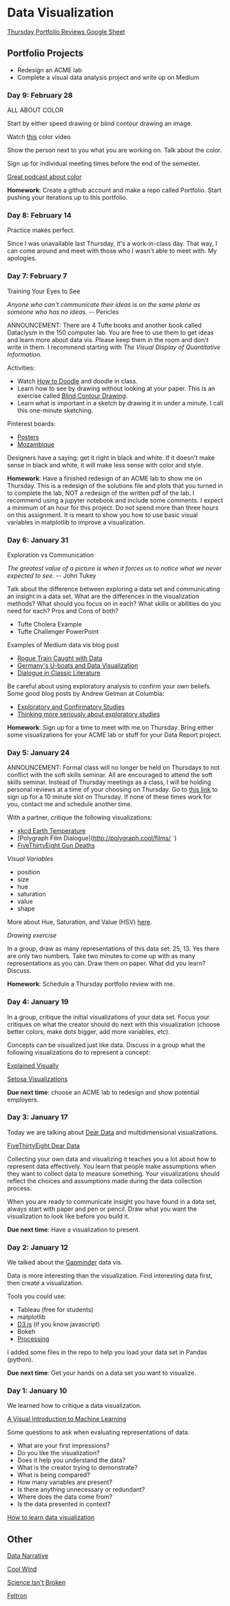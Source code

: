# Data Visualization

[Thursday Portfolio Reviews Google Sheet](https://docs.google.com/spreadsheets/d/1DSqLDCsrzKlF4G4GbHl_ICxONLsGzOTRkiB9G3NK9iI/edit?usp=sharing)

## Portfolio Projects

+ Redesign an ACME lab
+ Complete a visual data analysis project and write up on Medium

### Day 9: February 28

ALL ABOUT COLOR

Start by either speed drawing or blind contour drawing an image.

Watch [this](https://bids.github.io/colormap/) color video

Show the person next to you what you are working on. Talk about the color.

Sign up for individual meeting times before the end of the semester.

[Great podcast about color](http://datastori.es/episode-7-color-feat-gregor-aisch/)

**Homework**: Create a github account and make a repo called Portfolio. Start pushing your iterations up to this portfolio.

### Day 8: February 14

Practice makes perfect.

Since I was unavailable last Thursday, it's a work-in-class day. That way, I can come around and meet with those who I wasn't able to meet with. My apologies.

### Day 7: February 7

Training Your Eyes to See

*Anyone who can't communicate their ideas is on the same plane as someone who has no ideas.* -- Pericles

ANNOUNCEMENT: There are 4 Tufte books and another book called Dataclysm in the 150 computer lab.
You are free to use them to get ideas and learn more about data vis. Please keep them in the room
and don't write in them. I recommend starting with *The Visual Display of Quantitative Information*.

Activities:

+ Watch [How to Doodle](https://www.youtube.com/watch?v=6gSmQNmC-5c) and doodle in class.
+ Learn how to see by drawing without looking at your paper. This is an exercise called [Blind Contour Drawing](https://en.wikipedia.org/wiki/Blind_contour_drawing).
+ Learn what is important in a sketch by drawing it in under a minute. I call this one-minute sketching.

Pinterest boards:

+ [Posters](https://www.pinterest.com/dgmxm7/posters/)
+ [Mozambique](https://www.pinterest.com/dgmxm7/moz/)

Designers have a saying: get it right in black and white. If it doesn't make sense in black and white, it will make less sense with color and style.

**Homework**: Have a finished redesign of an ACME lab to show me on Thursday. This is a redesign of the solutions file and plots that you turned in to complete the lab, NOT a redesign of the written pdf of the lab. I recommend using a jupyter notebook and include some comments. I expect a minimum of an hour for this project. Do not spend more than three hours on this assignment. It is meant to show you how to use basic visual variables in matplotlib to improve a visualization.

### Day 6: January 31

Exploration vs Communication

*The greatest value of a picture is when it forces us to notice what we never expected to see.* -- John Tukey

Talk about the difference between exploring a data set and communicating an insight in a data set.
What are the differences in the visualization methods? What should you focus on in each? What skills
or abilities do you need for each? Pros and Cons of both?

+ Tufte Cholera Example
+ Tufte Challenger PowerPoint

Examples of Medium data vis blog post

+ [Rogue Train Caught with Data](https://blog.data.gov.sg/how-we-caught-the-circle-line-rogue-train-with-data-79405c86ab6a#.4zgj3hs33)
+ [Germany's U-boats and Data Visualization](https://medium.com/@kadenhendron/germany-s-u-boats-data-visualization-6e018c6c174#.9u14mvypt)
+ [Dialogue in Classic Literature](https://medium.com/@thesarahkay/how-often-do-classic-characters-chat-67525d0e5008#.oyi1te6vz)

Be careful about using exploratory analysis to confirm your own beliefs. Some good blog posts by Andrew Gelman at Columbia:

+ [Exploratory and Confirmatory Studies](http://andrewgelman.com/2010/02/16/exploratory_and/)
+ [Thinking more seriously about exploratory studies](http://andrewgelman.com/2016/11/17/thinking-more-seriously-about-the-design-of-exploratory-studies/)

**Homework**: Sign up for a time to meet with me on Thursday. Bring either some visualizations for your ACME lab or stuff for your Data Report project.

### Day 5: January 24

ANNOUNCEMENT: Formal class will no longer be held on Thursdays to not conflict with the soft skills seminar. All are encouraged to 
attend the soft skills seminar. Instead of Thursday meetings as a class, I will be holding personal reviews at a time of your choosing 
on Thursday. Go to [this link](https://docs.google.com/spreadsheets/d/1DSqLDCsrzKlF4G4GbHl_ICxONLsGzOTRkiB9G3NK9iI/edit?usp=sharing) 
to sign up for a 10 minute slot on Thursday. If none of these times work for you, contact me and schedule another time.

With a partner, critique the following visualizations:

+ [xkcd Earth Temperature](https://xkcd.com/1732/)
+ [Polygraph Film Dialogue](http://polygraph.cool/films/    `)
+ [FiveThirtyEight Gun Deaths](https://fivethirtyeight.com/features/gun-deaths/)

*Visual Variables*

+ position
+ size
+ hue
+ saturation
+ value
+ shape

More about Hue, Saturation, and Value (HSV) [here](http://learn.leighcotnoir.com/artspeak/elements-color/hue-value-saturation/).

*Drawing exercise*

In a group, draw as many representations of this data set: 25, 13. Yes there are only two numbers. Take two minutes to
come up with as many representations as you can. Draw them on paper. What did you learn? Discuss.

**Homework**: Schedule a Thursday portfolio review with me.

### Day 4: January 19

In a group, critique the initial visualizations of your data set. Focus your critiques on what the creator should
do next with this visualization (choose better colors, make dots bigger, add more variables, etc).

Concepts can be visualized just like data. Discuss in a group what the following visualizations do to represent a concept:

[Explained Visually](http://setosa.io/ev/)

[Setosa Visualizations](http://setosa.io/#/)

**Due next time**: choose an ACME lab to redesign and show potential employers.

### Day 3: January 17

Today we are talking about [Dear Data](http://www.dear-data.com/theproject) and multidimensional visualizations.

[FiveThirtyEight Dear Data](https://fivethirtyeight.com/features/we-asked-you-to-visualize-your-podcast-listening-and-wow-did-you-deliver/)

Collecting your own data and visualizing it teaches you a lot about how to represent data effectively.
You learn that people make assumptions when they want to collect data to measure something.
Your visualizations should reflect the choices and assumptions made during the data collection process.

When you are ready to communicate insight you have found in a data set, always start with paper and pen or pencil.
Draw what you want the visualization to look like before you build it.

**Due next time**: Have a visualization to present.

### Day 2: January 12

We talked about the [Gapminder](https://www.ted.com/talks/hans_rosling_shows_the_best_stats_you_ve_ever_seen) data vis.

Data is more interesting than the visualization.
Find interesting data first, then create a visualization.

Tools you could use:

+ Tableau (free for students)
+ matplotlib
+ [D3.js](https://d3js.org/) (if you know javascript)
+ Bokeh
+ [Processing](https://processing.org/)

I added some files in the repo to help you load your data set in Pandas (python).

**Due next time**: Get your hands on a data set you want to visualize.

### Day 1: January 10

We learned how to critique a data visualization.

[A Visual Introduction to Machine Learning](http://www.r2d3.us/visual-intro-to-machine-learning-part-1/)

Some questions to ask when evaluating representations of data:

+ What are your first impressions?
+ Do you like the visualization?
+ Does it help you understand the data?
+ What is the creator trying to demonstrate?
+ What is being compared?
+ How many variables are present?
+ Is there anything unnecessary or redundant?
+ Where does the data come from?
+ Is the data presented in context?

[How to learn data visualization](http://datastori.es/episode-5-how-to-learn-data-visualization-with-andy-kirk/)


## Other

[Data Narrative](http://polygraph.cool/redraft/)

[Cool Wind](http://hint.fm/wind/gallery/index.html)

[Science Isn't Broken](https://fivethirtyeight.com/features/science-isnt-broken/)

[Feltron](http://feltron.com/)

